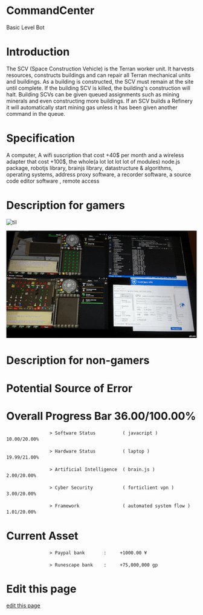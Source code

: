 # CommandCenter

Basic Level Bot

# Introduction

The SCV (Space Construction Vehicle) is the Terran worker unit. It harvests resources, constructs buildings and can repair all Terran mechanical units and buildings. As a building is constructed, the SCV must remain at the site until complete. If the building SCV is killed, the building's construction will halt. Building SCVs can be given queued assignments such as mining minerals and even constructing more buildings. If an SCV builds a Refinery it will automatically start mining gas unless it has been given another command in the queue.

# Specification

A computer, A wifi suscription that cost +40$ per month and a wireless adapter that cost +100$, the whole(a lot lot lot lot of modules) node.js package, robotjs library, brainjs library, datastructure & algorithms, operating systems, address proxy software, a recorder software, a source code editor software , remote access

# Description for gamers

![til](https://github.com/yida-li/Gaming-Bots/blob/master/runescape/collectingMinterals.gif)

![til2](https://github.com/yida-li/Gaming-Bots/blob/master/runescape/collectingVespianGase.gif)

# Description for non-gamers

# Potential Source of Error

# Overall Progress Bar 36.00/100.00%

                    > Software Status          ( javacript )                    10.00/20.00%

                    > Hardware Status          ( laptop )                       19.99/21.00%

                    > Artificial Intelligence  ( brain.js )                     2.00/20.00%

                    > Cyber Security           ( forticlient vpn )              3.00/20.00%

                    > Framework                ( automated system flow )        1.01/20.00%

# Current Asset

                    > Paypal bank       :     +1000.00 ¥

                    > Runescape bank    :     +75,000,000 gp 
                    
                    

# Edit this page

<span class="edit-link"><a href="https://github.com/ai-gorithm-js/CommandCenter/edit/main/planets/runescape/README.md" target="_blank"><i class="fa fa-github"></i> edit this page</a></span>
